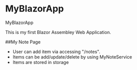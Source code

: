 # MyBlazorApp
MyBlazorApp

This is my first Blazor Assembley Web Application.

##My Note Page
- User can add item via accessing "/notes".
- Items can be add/update/delete by using MyNoteService
- Items are stored in storage

